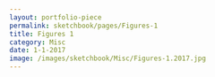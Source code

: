 ```yaml
---
layout: portfolio-piece
permalink: sketchbook/pages/Figures-1
title: Figures 1
category: Misc
date: 1-1-2017
image: /images/sketchbook/Misc/Figures-1.2017.jpg
---
```

